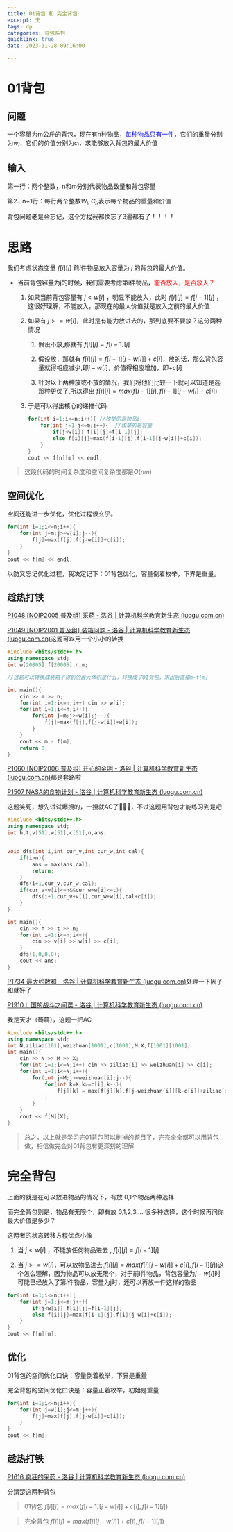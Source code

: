 ```yaml
---
title: 01背包 和 完全背包
excerpt: 无
tags: dp
categories: 背包系列
quicklink: true
date: 2023-11-28 09:16:00

---
```




# 01背包

## 问题

一个容量为m公斤的背包，现在有n种物品，<span style="color:blue">每种物品只有一件</span>，它们的重量分别为$w_i$，它们的价值分别为$c_i$，求能够放入背包的最大价值



## 输入

第一行：两个整数，n和m分别代表物品数量和背包容量

第2...n+1行：每行两个整数$W_i,C_i$,表示每个物品的重量和价值





背包问题老是会忘记，这个方程我都快忘了3遍都有了！！！！



# 思路

我们考虑状态变量 $f[i][j]$ 前$i$件物品放入容量为 $j$ 的背包的最大价值。

- 当前背包容量为j的时候，我们需要考虑第i件物品，<span style="color:red">能否放入，是否放入？</span>
  
  1. 如果当前背包容量有 $j<w[i]$ ，明显不能放入，此时 $f[i][j]=f[i-1][j]$ ，这很好理解，不能放入，那现在的最大价值就是放入之前的最大价值
  
  2. 如果有 $j>=w[i]$，此时是有能力放进去的，那到底要不要放？这分两种情况
     
     1. 假设不放,那就有 $f[i][j]=f[i-1][j]$
     
     2. 假设放，那就有 $f[i][j]=f[i-1][j-w[i]]+c[i]$，放的话，那么背包容量就得相应减少,即$j-w[i]$，价值得相应增加，即$+c[i]$
     
     3. 针对以上两种放或不放的情况，我们将他们比较一下就可以知道是选那种更优了,所以得出 $f[i][j]=max(f[i-1][j],f[i-1][j-w[i]+c[i])$
  
  3. 于是可以得出核心的递推代码
     
     ```cpp
     for(int i=1;i<=n;i++){ //枚举的是物品i
         for(int j=1;j<=m;j++){  //枚举的是容量
             if(j<w[i]) f[i][j]=f[i-1][j];
             else f[i][j]=max(f[i-1][j],f[i-1][j-w[i]]+c[i]);
         }
     }
     cout << f[n][m] << endl;
     ```

> 这段代码的时间复杂度和空间复杂度都是$O(nm)$



## 空间优化

空间还能进一步优化，优化过程很玄乎。

```cpp
for(int i=1;i<=n;i++){
    for(int j=m;j>=w[i];j--){
        f[j]=max(f[j],f[j-w[i]]+c[i]);
    }
}
cout << f[m] << endl;
```

以防又忘记优化过程，我决定记下：01背包优化，容量倒着枚举，下界是重量。



## 趁热打铁

 [P1048 [NOIP2005 普及组] 采药 - 洛谷 | 计算机科学教育新生态 (luogu.com.cn)](https://www.luogu.com.cn/problem/P1048)

 [P1049 [NOIP2001 普及组] 装箱问题 - 洛谷 | 计算机科学教育新生态 (luogu.com.cn)](https://www.luogu.com.cn/problem/P1049)这题可以用一个小小的转换

```cpp
#include <bits/stdc++.h>
using namespace std;
int w[20005],f[20005],n,m;

//这题可以转换成装箱子得到的最大体积是什么，转换成了01背包，求出后直接m-f[m] 

int main(){
	cin >> m >> n;
	for(int i=1;i<=n;i++) cin >> w[i];
	for(int i=1;i<=n;i++){
		for(int j=m;j>=w[i];j--){
			f[j]=max(f[j],f[j-w[i]]+w[i]);
		}
	}
	cout << m - f[m];
	return 0;
}
```

[P1060 [NOIP2006 普及组] 开心的金明 - 洛谷 | 计算机科学教育新生态 (luogu.com.cn)](https://www.luogu.com.cn/problem/P1060)都是套路啦

[P1507 NASA的食物计划 - 洛谷 | 计算机科学教育新生态 (luogu.com.cn)](https://www.luogu.com.cn/problem/P1507)

这题笑死，想先试试爆搜的，一搜就AC了🤣🤣🤣，不过这题用背包才能练习到是吧

```cpp
#include <bits/stdc++.h>
using namespace std;
int h,t,v[51],w[51],c[51],n,ans;


void dfs(int i,int cur_v,int cur_w,int cal){
	if(i>n){
		ans = max(ans,cal);
		return;
	}
	dfs(i+1,cur_v,cur_w,cal);
	if(cur_v+v[i]<=h&&cur_w+w[i]<=t){
		dfs(i+1,cur_v+v[i],cur_w+w[i],cal+c[i]);
	}
}

int main(){
	cin >> h >> t >> n;
	for(int i=1;i<=n;i++){
		cin >> v[i] >> w[i] >> c[i];
	}
	dfs(1,0,0,0);
	cout << ans;
}
```

[P1734 最大约数和 - 洛谷 | 计算机科学教育新生态 (luogu.com.cn)](https://www.luogu.com.cn/problem/P1734)处理一下因子和就好了

[P1910 L 国的战斗之间谍 - 洛谷 | 计算机科学教育新生态 (luogu.com.cn)](https://www.luogu.com.cn/problem/P1910)

我是天才（蒟蒻），这题一把AC

```cpp
#include <bits/stdc++.h>
using namespace std;
int N,ziliao[101],weizhuan[1001],c[1001],M,X,f[1001][1001];
int main(){
	cin >> N >> M >> X;
	for(int i=1;i<=N;i++) cin >> ziliao[i] >> weizhuan[i] >> c[i];
	for(int i=1;i<=N;i++){
		for(int j=M;j>=weizhuan[i];j--){
			for(int k=X;k>=c[i];k--){
				f[j][k] = max(f[j][k],f[j-weizhuan[i]][k-c[i]]+ziliao[i]);
			}
		}
	}
	cout << f[M][X];
}
```



> 总之，以上就是学习完01背包可以刷掉的题目了，完完全全都可以用背包做，相信做完会对01背包有更深刻的理解









# 完全背包

上面的就是在可以放进物品的情况下，有放 0,1个物品两种选择

而完全背包则是，物品有无限个，即有放 0,1,2,3.... 很多种选择，这个时候再问你最大价值是多少？





这两者的状态转移方程优点小像

1. 当 $j<w[i]$ ，不能放任何物品进去 , $f[i][j]=f[i-1][j]$

2. 当 $j>=w[i]$，可以放物品进去,$f[i][j]=max(f[i][j-w[i]]+c[i],f[i-1][j])$这个怎么理解，因为物品可以放无限个，对于前i件物品，背包容量为$j-w[i]$时可能已经放入了第$i$件物品，容量为j时，还可以再放一件这样的物品

```cpp
for(int i=1;i<=n;i++){
    for(int j=1;j<=m;j++){
        if(j<w[i]) f[i][j]=f[i-1][j];
        else f[i][j]=max(f[i-1][j],f[i][j-w[i]+c[i]);
    }
}
cout << f[n][m];
```



## 优化

01背包的空间优化口诀：容量倒着枚举，下界是重量



完全背包的空间优化口诀是：容量正着枚举，初始是重量

```cpp
for(int i=1;i<=n;i++){
    for(int j=w[i];j<=m;j++){
        f[j]=max(f[j],f[j-w[i]]+c[i]);
    }
}
cout << f[m];
```



## 趁热打铁

[P1616 疯狂的采药 - 洛谷 | 计算机科学教育新生态 (luogu.com.cn)](https://www.luogu.com.cn/problem/P1616)













分清楚这两种背包

> 01背包 $f[i][j]=max(f[i-1][j-w[i]]+c[i],f[i-1][j])$

> 完全背包 $f[i][j]=max(f[i][j-w[i]]+c[i],f[i-1][j])$






